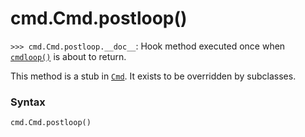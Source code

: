 # cmd.Cmd.postloop()

`>>> cmd.Cmd.postloop.__doc__`: Hook method executed once when [`cmdloop()`](/modules/cmd/Cmd/cmdloop.md) is about to return.

This method is a stub in [`Cmd`](/modules/cmd/Cmd/). It exists to be overridden by subclasses.

### Syntax

```python
cmd.Cmd.postloop()
```
